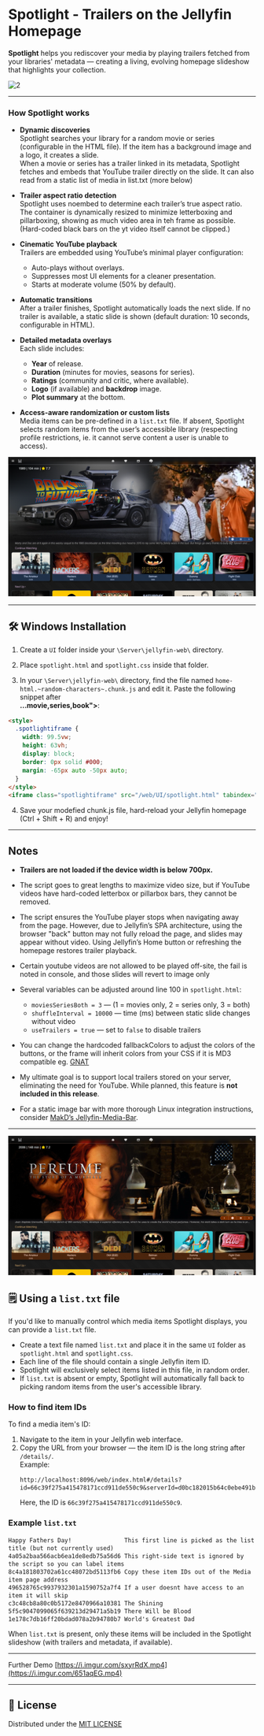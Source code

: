 # Spotlight - Trailers on the Jellyfin Homepage

**Spotlight** helps you rediscover your media by playing trailers fetched from your libraries' metadata — creating a living, evolving homepage slideshow that highlights your collection.

![2](https://raw.githubusercontent.com/JSethCreates/jellyfin-script-spotlight/refs/heads/main/screenshots/spotlightdemo.gif)

---

### How Spotlight works

- **Dynamic discoveries**  
  Spotlight searches your library for a random movie or series (configurable in the HTML file). If the item has a background image and a logo, it creates a slide.  
  When a movie or series has a trailer linked in its metadata, Spotlight fetches and embeds that YouTube trailer directly on the slide.
  It can also read from a static list of media in list.txt (more below)

- **Trailer aspect ratio detection**  
  Spotlight uses noembed to determine each trailer’s true aspect ratio. The container is dynamically resized to minimize letterboxing and pillarboxing, showing as much video area in teh frame as possible. (Hard-coded black bars on the yt video itself cannot be clipped.)

- **Cinematic YouTube playback**  
  Trailers are embedded using YouTube’s minimal player configuration:
  - Auto-plays without overlays.
  - Suppresses most UI elements for a cleaner presentation.
  - Starts at moderate volume (50% by default).

- **Automatic transitions**  
  After a trailer finishes, Spotlight automatically loads the next slide. If no trailer is available, a static slide is shown (default duration: 10 seconds, configurable in HTML).

- **Detailed metadata overlays**  
  Each slide includes:
  - **Year** of release.
  - **Duration** (minutes for movies, seasons for series).
  - **Ratings** (community and critic, where available).
  - **Logo** (if available) and **backdrop** image.
  - **Plot summary** at the bottom.

- **Access-aware randomization or custom lists**  
  Media items can be pre-defined in a `list.txt` file. If absent, Spotlight selects random items from the user’s accessible library (respecting profile restrictions, ie. it cannot serve content a user is unable to access).

![1](https://raw.githubusercontent.com/JSethCreates/jellyfin-script-spotlight/refs/heads/main/screenshots/1.PNG)

---

## 🛠️ Windows Installation

1. Create a `UI` folder inside your `\Server\jellyfin-web\` directory.  
2. Place `spotlight.html` and `spotlight.css` inside that folder.

3. In your `\Server\jellyfin-web\` directory, find the file named `home-html.~random-characters~.chunk.js` and edit it.
   Paste the following snippet after  
   **...movie,series,book">**:

```html
<style>
  .spotlightiframe {
    width: 99.5vw;
    height: 63vh;
    display: block;
    border: 0px solid #000;
    margin: -65px auto -50px auto;
  }
</style>
<iframe class="spotlightiframe" src="/web/UI/spotlight.html" tabindex="0"></iframe>
```

4. Save your modefied chunk.js file, hard-reload your Jellyfin homepage (Ctrl + Shift + R) and enjoy!

---

## Notes

- **Trailers are not loaded if the device width is below 700px.**

- The script goes to great lengths to maximize video size, but if YouTube videos have hard-coded letterbox or pillarbox bars, they cannot be removed.

- The script ensures the YouTube player stops when navigating away from the page. However, due to Jellyfin’s SPA architecture, using the browser "back" button may not fully reload the page, and slides may appear without video. Using Jellyfin’s Home button or refreshing the homepage restores trailer playback.

- Certain youtube videos are not allowed to be played off-site, the fail is noted in console, and those slides will revert to image only

- Several variables can be adjusted around line 100 in `spotlight.html`:
  - `moviesSeriesBoth = 3` — (1 = movies only, 2 = series only, 3 = both)
  - `shuffleInterval = 10000` — time (ms) between static slide changes without video
  - `useTrailers = true` — set to `false` to disable trailers

- You can change the hardcoded fallbackColors to adjust the colors of the buttons, or the frame will inherit colors from your CSS if it is MD3 compatible eg. [GNAT](https://github.com/JSethCreates/jellyfin-theme-sethstyle)

- My ultimate goal is to support local trailers stored on your server, eliminating the need for YouTube. While planned, this feature is **not included in this release**.

- For a static image bar with more thorough Linux integration instructions, consider [MakD’s Jellyfin-Media-Bar](https://github.com/MakD/Jellyfin-Media-Bar).

---

![2](https://raw.githubusercontent.com/JSethCreates/jellyfin-script-spotlight/refs/heads/main/screenshots/2.PNG)


## 🗒️ Using a `list.txt` file

If you'd like to manually control which media items Spotlight displays, you can provide a `list.txt` file.

- Create a text file named `list.txt` and place it in the same `UI` folder as `spotlight.html` and `spotlight.css`.
- Each line of the file should contain a single Jellyfin item ID.  
- Spotlight will exclusively select items listed in this file, in random order.  
- If `list.txt` is absent or empty, Spotlight will automatically fall back to picking random items from the user's accessible library.

### How to find item IDs

To find a media item's ID:

1. Navigate to the item in your Jellyfin web interface.
2. Copy the URL from your browser — the item ID is the long string after `/details/`.  
   Example:  
   ```
   http://localhost:8096/web/index.html#/details?id=66c39f275a415478171ccd911de550c9&serverId=d0bc182015b64c0ebe491b72839266c7
   ```
   Here, the ID is `66c39f275a415478171ccd911de550c9`.

### Example `list.txt`

```
Happy Fathers Day!               This first line is picked as the list title (but not currently used)
4a05a2baa566acb6ea1de8edb75a56d6 This right-side text is ignored by the script so you can label items
8c4a181803702a61cc48072bd5113fb6 Copy these item IDs out of the Media item page address
496528765c9937932301a1590752a7f4 If a user doesnt have access to an item it will skip
c3c48cb8a80c0b5172e8470966a10381 The Shining
5f5c9047099065f639213d29471a5b19 There Will be Blood
1e178c7db16ff20bdad078a2b94780b7 World's Greatest Dad
```

When `list.txt` is present, only these items will be included in the Spotlight slideshow (with trailers and metadata, if available).

---
Further Demo
[https://i.imgur.com/sxyrRdX.mp4](https://i.imgur.com/651aqEG.mp4)

---

## 📄 License

Distributed under the [MIT LICENSE](https://raw.githubusercontent.com/JSethCreates/jellyfin-script-spotlight/refs/heads/main/LICENSE)
